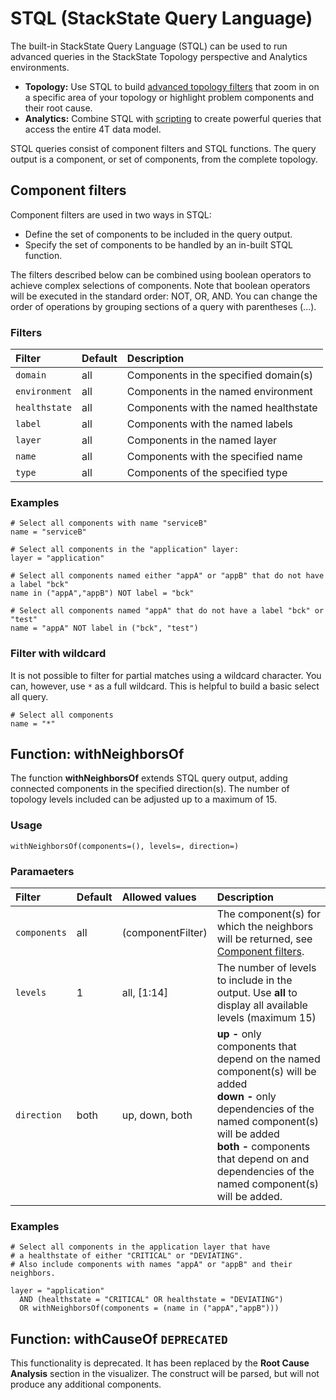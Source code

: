 # STQL \(StackState Query Language\)

The built-in StackState Query Language \(STQL\) can be used to run advanced queries in the StackState Topology perspective and Analytics environments.

* **Topology:** Use STQL to build [advanced topology filters](/use/perspectives/topology-perspective.md#filtering) that zoom in on a specific area of your topology or highlight problem components and their root cause.
* **Analytics:** Combine STQL with [scripting](/develop/scripting/) to create powerful queries that access the entire 4T data model.

STQL queries consist of component filters and STQL functions. The query output is a component, or set of components, from the complete topology.

## Component filters

Component filters are used in two ways in STQL:

* Define the set of components to be included in the query output.
* Specify the set of components to be handled by an in-built STQL function.

The filters described below can be combined using boolean operators to achieve complex selections of components. Note that boolean operators will be executed in the standard order: NOT, OR, AND. You can change the order of operations by grouping sections of a query with parentheses \(...\).

### Filters

| Filter | Default | Description |
| :--- | :--- | :--- |
| `domain` | all | Components in the specified domain(s) |
| `environment` | all | Components in the named environment |
| `healthstate` | all | Components with the named healthstate |
| `label` | all | Components with the named labels |
| `layer` | all | Components in the named layer |
| `name` | all | Components with the specified name |
| `type` | all | Components of the specified type |

### Examples

```text
# Select all components with name "serviceB"
name = "serviceB"

# Select all components in the "application" layer:
layer = "application"

# Select all components named either "appA" or "appB" that do not have a label "bck"
name in ("appA","appB") NOT label = "bck"

# Select all components named "appA" that do not have a label "bck" or "test"
name = "appA" NOT label in ("bck", "test")
```

### Filter with wildcard

It is not possible to filter for partial matches using a wildcard character. You can, however, use `*` as a full wildcard. This is helpful to build a basic select all query.

```
# Select all components
name = "*"
```

## Function: withNeighborsOf

The function **withNeighborsOf** extends STQL query output, adding connected components in the specified direction\(s\). The number of topology levels included can be adjusted up to a maximum of 15.

### Usage

```text
withNeighborsOf(components=(), levels=, direction=)
```

### Paramaeters

| Filter | Default | Allowed values | Description |
| :--- | :--- | :--- | :--- |
| `components` | all | \(componentFilter\) | The component\(s\) for which the neighbors will be returned, see [Component filters](/reference/stql-reference#component-filters). |
| `levels` | 1 | all, \[1:14\] | The number of levels to include in the output. Use **all** to display all available levels \(maximum 15\) |
| `direction` | both | up, down, both | **up -** only components that depend on the named component\(s\) will be added <br>**down -** only dependencies of the named component\(s\) will be added <br>**both -** components that depend on and dependencies of the named component\(s\) will be added. |

### Examples

```text
# Select all components in the application layer that have
# a healthstate of either "CRITICAL" or "DEVIATING".
# Also include components with names "appA" or "appB" and their neighbors.

layer = "application"
  AND (healthstate = "CRITICAL" OR healthstate = "DEVIATING")
  OR withNeighborsOf(components = (name in ("appA","appB")))
```

## Function: withCauseOf `DEPRECATED`

This functionality is deprecated. It has been replaced by the **Root Cause Analysis** section in the visualizer. The construct will be parsed, but will not produce any additional components.
